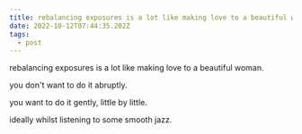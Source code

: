 ```yaml
---
title: rebalancing exposures is a lot like making love to a beautiful woman
date: 2022-10-12T07:44:35.202Z
tags:
  - post
---
```

rebalancing exposures is a lot like making love to a beautiful
woman.

you don't want to do it abruptly.

you want to do it gently, little by little.

ideally whilst listening to some smooth jazz.

